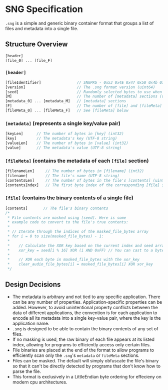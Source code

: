 # SNG Specification

`.sng` is a simple and generic binary container format that groups a list of files and metadata into a single file.

## Structure Overview

```jsx
[header]
[file_0] ... [file_F]
```

### `[header]`

```jsx
[fileIdentifier]                // SNGPKG - 0x53 0x4E 0x47 0x50 0x4b 0x47 sequence to identify the file type
[version]                       // The .sng format version (uint64)
[seed]                          // Randomly selected bytes to use when masking files (16 bytes)
[M]                             // The number of [metadata] sections (uint64)
[metadata_0] ... [metadata_M]   // [metadata] sections
[F]                             // The number of [file] and [fileMeta] sections (uint64)
[fileMeta_0] ... [fileMeta_F]   // See [fileMeta] below
```

### `[metadata]` (represents a single key/value pair)

```jsx
[keyLen]      // The number of bytes in [key] (int32)
[key]         // The metadata's key (UTF-8 string)
[valueLen]    // The number of bytes in [value] (int32)
[value]       // The metadata's value (UTF-8 string)
```

### `[fileMeta]` (contains the metadata of each `[file]` section)
```jsx
[filenameLen]     // The number of bytes in [filename] (int32)
[filename]        // The file's name (UTF-8 string)
[contentsLen]     // The number of bytes in the file's [contents] (uint64)
[contentsIndex]   // The first byte index of the corresponding [file] section (uint64)
```

### `[file]` (contains the binary contents of a single file)

```jsx
[contents]       // The file's binary contents
/*
 * File contents are masked using [seed]. Here is some
 * example code to convert to the file's true contents:
 *
 * // Iterate through the indices of the masked_file_bytes array
 * for i = 0 to size(masked_file_bytes) - 1:
 *
 *    // Calculate the XOR key based on the current index and seed array
 *    xor_key = seed[i % 16] XOR (i AND 0xFF) // You can cast to a byte instead of "AND 0xFF" if your language supports it
 *
 *    // XOR each byte in masked_file_bytes with the xor_key
 *    clear_audio_file_bytes[i] = masked_file_bytes[i] XOR xor_key
 */
```

## Design Decisions
- The metadata is arbitrary and not tied to any specific application. There can be any number of properties. Application-specific properties can be added. However, to avoid unintentional property conflicts between the data of different applications, the convention is for each application to encode all its metadata into a single key-value pair, where the key is the application name.
- `.sng` is designed to be able to contain the binary contents of any set of files.
- If no masking is used, the raw binary of each file appears at its listed index, allowing for programs to efficiently access only certain files.
- File binaries are placed at the end of the format to allow programs to efficiently scan only the `.sng`'s `metadata` or `fileMeta` sections.
- Files can be masked. The default will simply obfuscate the file's binary so that it can't be directly detected by programs that don't know how to parse the file.
- This format is exclusively in a LittleEndian byte ordering for effecieny on modern cpu architectures.
